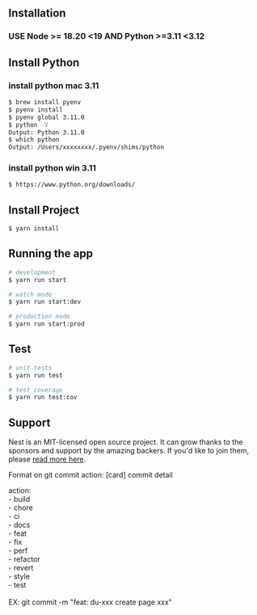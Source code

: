 ## Installation
### USE Node >= 18.20 <19 AND Python >=3.11 <3.12

## Install Python

### install python mac 3.11
```bash
$ brew install pyenv
$ pyenv install
$ pyenv global 3.11.0
$ python -V
Output: Python 3.11.0
$ which python
Output: /Users/xxxxxxxx/.pyenv/shims/python
```

### install python win 3.11
```bash
$ https://www.python.org/downloads/
```

## Install Project
```bash
$ yarn install
```

## Running the app

```bash
# development
$ yarn run start

# watch mode
$ yarn run start:dev

# production mode
$ yarn run start:prod
```

## Test

```bash
# unit tests
$ yarn run test

# test coverage
$ yarn run test:cov
```

## Support

Nest is an MIT-licensed open source project. It can grow thanks to the sponsors and support by the amazing backers. If you'd like to join them, please [read more here](https://docs.nestjs.com/support).


Format on git commit
action: [card] commit detail  

action:<br/>
    - build<br/>
    - chore<br/>
    - ci<br/>
    - docs<br/>
    - feat<br/>
    - fix<br/>
    - perf<br/>
    - refactor<br/>
    - revert<br/>
    - style<br/>
    - test
<br/><br/>
EX: git commit -m "feat: du-xxx create page xxx"